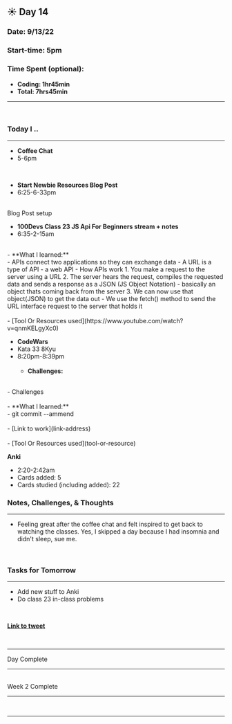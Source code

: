 
## :sunny: **Day 14**

### Date: 9/13/22

### Start-time: 5pm

### Time Spent (optional): 
- **Coding: 1hr45min**
- **Total: 7hrs45min** 

<hr>

<br>

### **Today I ..**

<hr>

- **Coffee Chat** 
-  5-6pm

<br>

- **Start Newbie Resources Blog Post** 
-  6:25-6-33pm
<br>
Blog Post setup


- **100Devs Class 23 JS Api For Beginners stream + notes** 
-  6:35-2-15am
<br>
    - **What I learned:** 
<br>
        - APIs connect two applications so they can exchange data
        - A URL is a type of API - a web API
        - How APIs work
          1.  You make a request to the server using a URL
          2. The server hears the request, compiles the requested data and sends a response as a JSON (JS Object Notation) - basically an object thats coming back from the server
          3.  We can now use that object(JSON) to get the data out
        - We use the fetch() method to send the URL interface request to the server that holds it
<br><br> 
    - [Tool Or Resources used](https://www.youtube.com/watch?v=qnmKELgyXc0)

<br>

- **CodeWars**
- Kata 33 8Kyu 
-  8:20pm-8:39pm
<br><br>
    - **Challenges:** 
<br>
        - Challenges
<br><br>
    - **What I learned:** 
<br>
        - git commit --ammend
<br><br>
    - [Link to work](link-address)
<br><br> 
    - [Tool Or Resources used](tool-or-resource)

<br>

**Anki**
- 2:20-2:42am
- Cards added: 5
- Cards studied (including added): 22

### **Notes, Challenges, & Thoughts**

<hr>

- Feeling great after the coffee chat and felt inspired to get back to watching the classes. Yes, I skipped a day because I had insomnia and didn't sleep, sue me.

<br>

### **Tasks for Tomorrow**

<hr>

- Add new stuff to Anki
- Do class 23 in-class problems

<br>

**[Link to tweet](https://twitter.com/Wraytheon_/status/1566291497401589762?s=20&t=5jBSZS6DIqF7Mfd6WOi-Gw)**

<br>
<hr>Day Complete<hr>
<br>Week 2 Complete<hr><br><hr>